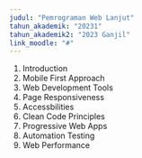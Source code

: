 ```yaml
---
judul: "Pemrograman Web Lanjut"
tahun_akademik: "20231"
tahun_akademik2: "2023 Ganjil"
link_moodle: "#"
---
```


1. Introduction
2. Mobile First Approach
3. Web Development Tools
4. Page Responsiveness
5. Accessbilities
6. Clean Code Principles
7. Progressive Web Apps
8. Automation Testing
9. Web Performance